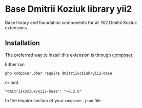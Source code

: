 Base Dmitrii Koziuk library yii2
========================
Base library and foundation components for all Yii2 Dmitrii Koziuk extensions.

Installation
------------

The preferred way to install this extension is through [composer](http://getcomposer.org/download/).

Either run

```
php composer.phar require dmitriikoziuk/yii2-base
```

or add

```
"dmitriikoziuk/yii2-base": "~0.2.0"
```

to the require section of your `composer.json` file.
